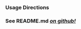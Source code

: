 ---
---

### Usage Directions

### See **README.md** [*on github!*](https://github.com/t413/SinglePaged#usage)


